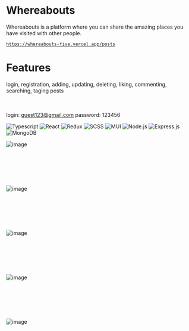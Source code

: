 <h1>Whereabouts</h1>

<p>Whereabouts is a platform where you can share the amazing places you have visited with other people.</p>

<code>https://whereabouts-five.vercel.app/posts</code>


<h1>Features</h1>
<p>login, registration, adding, updating, deleting, liking, commenting, searching, taging posts </p>

<br /><br />
login: guest123@gmail.com
password: 123456

![Typescript](https://img.shields.io/badge/-TypeScript-007acc?logo=typescript&logoColor=white&style=for-the-badge)
![React](https://img.shields.io/badge/react-%2320232a.svg?style=for-the-badge&logo=react&logoColor=%2361DAFB)
![Redux](https://img.shields.io/badge/redux-764ABC.svg?style=for-the-badge&logo=redux&logoColor=white)
![SCSS](https://img.shields.io/badge/scss-CC6699.svg?style=for-the-badge&logo=sass&logoColor=white)
![MUI](https://img.shields.io/badge/mui-007FFF.svg?style=for-the-badge&logo=mui&logoColor=white)
![Node.js](https://img.shields.io/badge/node.js-339933.svg?style=for-the-badge&logo=Node%2Ejs&logoColor=white)
![Express.js](https://img.shields.io/badge/express.js-%23404d59.svg?style=for-the-badge&logo=express&logoColor=%2361DAFB)
![MongoDB](https://img.shields.io/badge/MongoDB-47A248.svg?style=for-the-badge&logo=MongoDB&logoColor=white)

![image](https://user-images.githubusercontent.com/33054342/217299954-c3d9fd9e-d4b1-4e06-b4ef-442e7a735eaa.png)
<br /><br /><br /><br /><br /><br /><br />
![image](https://user-images.githubusercontent.com/33054342/217300427-92c5e2e6-2622-48ab-822f-55e6e5138e4f.png)
<br /><br /><br /><br /><br /><br /><br />
![image](https://user-images.githubusercontent.com/33054342/217300522-92745ea8-dd0a-4cb5-bfbb-5fbe194998e2.png)
<br /><br /><br /><br /><br /><br /><br />
![image](https://user-images.githubusercontent.com/33054342/217300670-a4182d0c-6889-472f-a656-7d0298f00a26.png)
<br /><br /><br /><br /><br /><br /><br />
![image](https://user-images.githubusercontent.com/33054342/217300762-304d13c7-772e-487b-9d65-1b581593c1a3.png)


